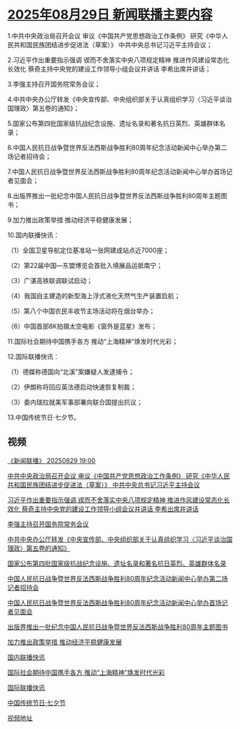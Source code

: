 # [2025年08月29日 新闻联播主要内容](https://tv.cctv.com/lm/xwlb/day/20250829.shtml)

1.中共中央政治局召开会议 审议《中国共产党思想政治工作条例》 研究《中华人民共和国民族团结进步促进法（草案）》 中共中央总书记习近平主持会议；

2.习近平作出重要指示强调 锲而不舍落实中央八项规定精神 推进作风建设常态化长效化 蔡奇主持中央党的建设工作领导小组会议并讲话 李希出席并讲话；

3.李强主持召开国务院常务会议；

4.中共中央办公厅转发《中央宣传部、中央组织部关于认真组织学习〈习近平谈治国理政〉第五卷的通知》；

5.国家公布第四批国家级抗战纪念设施、遗址名录和著名抗日英烈、英雄群体名录；

6.中国人民抗日战争暨世界反法西斯战争胜利80周年纪念活动新闻中心举办第二场记者招待会；

7.中国人民抗日战争暨世界反法西斯战争胜利80周年纪念活动新闻中心举办首场记者见面会；

8.出版界推出一批纪念中国人民抗日战争暨世界反法西斯战争胜利80周年主题图书；

9.加力推出政策举措 推动经济平稳健康发展；

10.国内联播快讯：

（1）全国卫星导航定位基准站一张网建成站点近7000座；

（2）第22届中国—东盟博览会首批入境展品运抵南宁；

（3）广湛高铁联调联试启动；

（4）我国自主建造的新型海上浮式液化天然气生产装置启航；

（5）第八个中国农民丰收节主场活动将在烟台举办；

（6）中国首部8K拍摄太空电影《窗外是蓝星》发布；

11.国际社会期待中国携手各方 推动“上海精神”焕发时代光彩；

12.国际联播快讯：

（1）德媒称德国向“北溪”案嫌疑人发逮捕令；

（2）伊朗称将回应英法德启动快速恢复制裁；

（3）委内瑞拉就美军事部署向联合国提出抗议；

13.中国传统节日·七夕节。

## 视频

[《新闻联播》 20250829 19:00](https://tv.cctv.com/2025/08/29/VIDEPW5e0KO0IEfc0mb4JTw1250829.shtml)

[中共中央政治局召开会议 审议《中国共产党思想政治工作条例》 研究《中华人民共和国民族团结进步促进法（草案）》 中共中央总书记习近平主持会议](https://tv.cctv.com/2025/08/29/VIDEge5NLCvWmWJ6q0CgaN7u250829.shtml)

[习近平作出重要指示强调 锲而不舍落实中央八项规定精神 推进作风建设常态化长效化 蔡奇主持中央党的建设工作领导小组会议并讲话 李希出席并讲话](https://tv.cctv.com/2025/08/29/VIDEkozcbFg6sLOwtXgMQbOJ250829.shtml)

[李强主持召开国务院常务会议](https://tv.cctv.com/2025/08/29/VIDECffp9ggiQGJ1ILyva9ql250829.shtml)

[中共中央办公厅转发《中央宣传部、中央组织部关于认真组织学习〈习近平谈治国理政〉第五卷的通知》](https://tv.cctv.com/2025/08/29/VIDECvNbulbX1KVNsJCLokaM250829.shtml)

[国家公布第四批国家级抗战纪念设施、遗址名录和著名抗日英烈、英雄群体名录](https://tv.cctv.com/2025/08/29/VIDEDxsRrCMeJXRbq1RcDAfc250829.shtml)

[中国人民抗日战争暨世界反法西斯战争胜利80周年纪念活动新闻中心举办第二场记者招待会](https://tv.cctv.com/2025/08/29/VIDELNjSfVTH5ZHekV2ewswm250829.shtml)

[中国人民抗日战争暨世界反法西斯战争胜利80周年纪念活动新闻中心举办首场记者见面会](https://tv.cctv.com/2025/08/29/VIDEuH2gEeL3caArd7rWvpGP250829.shtml)

[出版界推出一批纪念中国人民抗日战争暨世界反法西斯战争胜利80周年主题图书](https://tv.cctv.com/2025/08/29/VIDEyX9PDSuTpyaOu3h81GR7250829.shtml)

[加力推出政策举措 推动经济平稳健康发展](https://tv.cctv.com/2025/08/29/VIDEprWR31zzwFUtXMeKSXe0250829.shtml)

[国内联播快讯](https://tv.cctv.com/2025/08/29/VIDECsIKeExWZ5ID5d5w61oa250829.shtml)

[国际社会期待中国携手各方 推动“上海精神”焕发时代光彩](https://tv.cctv.com/2025/08/29/VIDETRIRIB4IwmILh6mlfc4k250829.shtml)

[国际联播快讯](https://tv.cctv.com/2025/08/29/VIDEooRVITWtJfg5NoBzC7NB250829.shtml)

[中国传统节日·七夕节](https://tv.cctv.com/2025/08/29/VIDEE47BrWMyfRqJjGDygMVO250829.shtml)

[视频地址](https://tv.cctv.com/lm/xwlb/day/20250829.shtml) 

